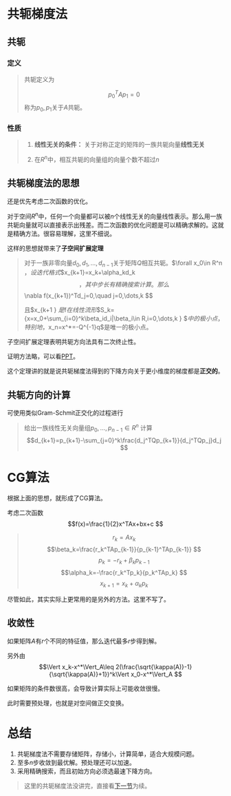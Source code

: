 # 共轭梯度法

## 共轭

### 定义

> 共轭定义为
>
> $$p_0^TAp_1=0 $$称为$p_0,p_1$关于$A$共轭。

### 性质

> 1. **线性无关的条件：** 关于对称正定的矩阵的一族共轭向量**线性无关**
>
> 2. 在$R^n$中，相互共轭的向量组的向量个数不超过$n$

## 共轭梯度法的思想

还是优先考虑二次函数的优化。

对于空间$R^n$中，任何一个向量都可以被$n$个线性无关的向量线性表示。那么用一族共轭向量就可以直接表示出残差。而二次函数的优化问题是可以精确求解的。这就是精确方法。很容易理解，这里不细说。

这样的思想就带来了**子空间扩展定理**

> 对于一族非零向量$d_0,d_1,\dots, d_{n-1}$关于矩阵$Q$相互共轭。$\forall x_0\in R^n $，设迭代格式$$x_{k+1}=x_k+\alpha_kd_k $$，其中步长有精确搜索计算。那么$$\nabla f(x_{k+1})^Td_j=0,\quad j=0,\dots,k $$
>
> 且$x_{k+1 } $是$f$在线性流形$$S_k=\{x=x_0+\sum_{i=0}^k\beta_id_i|\beta_i\in R,i=0,\dots,k \} $$中的极小点，特别地，$x_n=x^*=-Q^{-1}q$是唯一的极小点。

子空间扩展定理表明共轭方向法具有二次终止性。

证明方法略，可以看[PPT](../ppt/最优化第13讲%20%20%20共轭梯度法.pdf)。

这个定理讲的就是说共轭梯度法得到的下降方向关于更小维度的梯度都是**正交的**。


## 共轭方向的计算

可使用类似Gram-Schmit正交化的过程进行

> 给出一族线性无关向量组$p_0,\dots,p_{n-1}\in R^n$
> 计算$$d_{k+1}=p_{k+1}-\sum_{j=0}^k\frac{d_j^TQp_{k+1}}{d_j^TQp_j}d_j $$

# CG算法

根据上面的思想，就形成了CG算法。

考虑二次函数$$f(x)=\frac{1}{2}x^TAx+bx+c $$

> $$r_k=Ax_k$$$$\beta_k=\frac{r_k^TAp_{k-1}}{p_{k-1}^TAp_{k-1}} $$$$p_k=-r_k+\beta_kp_{k-1} $$$$\alpha_k=-\frac{r_k^Tp_k}{p_k^TAp_k} $$$$x_{k+1}=x_k+\alpha_kp_k $$

尽管如此，其实实际上更常用的是另外的方法。这里不写了。

## 收敛性

如果矩阵$A$有$r$个不同的特征值，那么迭代最多$r$步得到解。

另外由$$\Vert x_k-x^*\Vert_A\leq 2(\frac{\sqrt{\kappa(A)}-1}{\sqrt{\kappa(A)}+1})^k\Vert x_0-x^*\Vert_A $$

如果矩阵的条件数很高，会导致计算实际上可能收敛很慢。

此时需要预处理，也就是对空间做正交变换。

# 总结

1. 共轭梯度法不需要存储矩阵，存储小，计算简单，适合大规模问题。
2. 至多$n$步收敛到最优解。预处理还可以加速。
3. 采用精确搜索，而且初始方向必须选最速下降方向。

> 这里的共轭梯度法没讲完，直接看[下一节](14-共轭梯度法2.md)为续。


